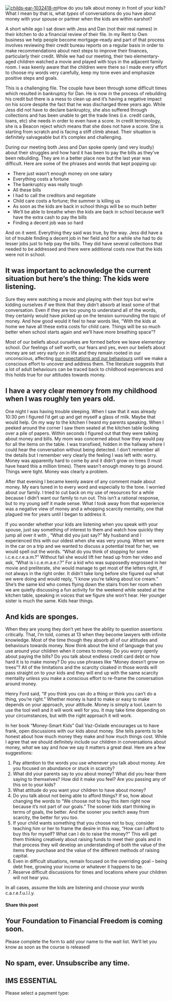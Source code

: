 [![childs-ear-1032418-m](http://yflmainprod.wpengine.com/wp-content/uploads/2014/08/childs-ear-1032418-m.jpg)](http://yflmainprod.wpengine.com/wp-content/uploads/2014/08/childs-ear-1032418-m.jpg)How do you talk about money in front of your kids? What I mean by that is, what *types* of conversations do you have about money with your spouse or partner when the kids are within earshot?

A short while ago I sat down with Jess and Dan (not their real names) in their kitchen to do a financial review of their file. In my Rent to Own business we help people become mortgage-ready and part of that process involves reviewing their credit bureau reports on a regular basis in order to make recommendations about next steps to improve their finances, particularly their credit. While we had our meeting, their two elementary-aged children watched a movie and played with toys in the adjacent family room. I was keenly aware that the children were there so I made every effort to choose my words very carefully, keep my tone even and emphasize positive steps and goals.

This is a challenging file. The couple have been through some difficult times which resulted in bankruptcy for Dan. He is now in the process of rebuilding his credit but there is a mess to clean up and it’s having a negative impact on his score despite the fact that he was discharged three years ago. While Jess did not have to declare bankruptcy, she also suffered through collections and has been unable to get the trade lines (i.e. credit cards, loans, etc) she needs in order to even have a score. In credit terminology, she is a Beacon reject which means that she does not have a score. She is starting from scratch and is facing a stiff climb ahead. Their situation is definitely salvageable but it’s complex and challenging.

During our meeting both Jess and Dan spoke openly (and very loudly) about their struggles and how hard it has been to pay the bills as they’ve been rebuilding. They are in a better place now but the last year was difficult. Here are some of the phrases and words that kept popping up:

- There just wasn’t enough money on one salary
- Everything costs a fortune
- The bankruptcy was really tough
- All these bills
- I had to call the creditors and negotiate
- Child care costs a fortune; the summer is killing us
- As soon as the kids are back in school things will be so much better
- We’ll be able to breathe when the kids are back in school because we’ll have the extra cash to pay the bills
- Finding a decent job was so hard

And on it went. Everything they said was true, by the way. Jess did have a lot of trouble finding a decent job in her field and for a while she had to do lesser jobs just to help pay the bills. They did have several collections that needed to be addressed and there were additional costs now that the kids were not in school.

## It was important to acknowledge the current situation but here’s the thing: The kids were listening.

Sure they were watching a movie and playing with their toys but we’re kidding ourselves if we think that they didn’t absorb at least some of that conversation. Even if they are too young to understand all of the words, they certainly would have picked up on the tension surrounding the topic of money. And how good would it feel to hear words like, “With the kids at home we have all these extra costs for child care. Things will be so much better when school starts again and we’ll have more breathing space”?

Most of our beliefs about ourselves are formed before we leave elementary school. Our feelings of self worth, our fears and yes, even our beliefs about money are set very early on in life and they remain rooted in our unconscious, affecting [our expectations and our behaviours](https://yflmainprod.wpengine.com/2012/11/lessons-from-fifty-shades/) until we make a conscious effort to uncover and address them. The literature suggests that a lot of adult behaviours can be traced back to childhood experiences and this holds true for our attitudes towards money.

## I have a very clear memory from my childhood when I was roughly ten years old.

One night I was having trouble sleeping. When I saw that it was already 10:30 pm I figured I’d get up and get myself a glass of milk. Maybe that would help. On my way to the kitchen I heard my parents speaking. When I peeked around the corner I saw them seated at the kitchen table looking over a pile of papers. Within seconds I figured out that they were talking about money and bills. My mom was concerned about how they would pay for all the items on the table. I was transfixed, hidden in the hallway where I could hear the conversation without being detected. I don’t remember all the details but I remember very clearly the feeling I was left with: worry. Money was apparently hard to come by and it didn’t grow on trees (I must have heard this a million times). There wasn’t enough money to go around. Things were tight. Money was clearly a problem.

After that evening I became keenly aware of any comment made about money. My ears tuned in to every word and especially to the tone. I worried about our family. I tried to cut back on my use of resources for a while because I didn’t want our family to run out. This isn’t a rational response, but to my young self it made sense. What I took away from that experience was a negative view of money and a whopping scarcity mentality, one that plagued me for years until I began to address it.

If you wonder whether your kids are listening when you speak with your spouse, just say something of interest to them and watch how quickly they jump all over it with , “What did you just say?” My husband and I experienced this with our oldest when she was very young. When we were in the car on a trip and we wanted to discuss a potential treat for her, we would spell out the words. “What do you think of stopping for some i.c.e.c.r.e.a.m.?” Without fail she would lift her head up from her video and ask, “What is i.c.e.m.a.e.r.?” For a kid who was supposedly engrossed in her movie and preliterate, she would manage to get most of the letters right, if not always in the right order. It didn’t take long before she figured out what we were doing and would reply, “I know you’re talking about ice cream.” She’s the same kid who comes flying down the stairs from her room when we are quietly discussing a fun activity for the weekend while seated at the kitchen table, speaking in voices that we figure she won’t hear. Her younger sister is much the same. Kids hear things.

## And kids are sponges.

When they are young they don’t yet have the ability to question assertions critically. That, I’m told, comes at 13 when they become lawyers with infinite knowledge. Most of the time though they absorb all of our attitudes and behaviours towards money. Now think about the kind of language that you use around your children when it comes to money. Do you worry openly about paying the bills? Do you talk about endless credit card debt or how hard it is to make money? Do you use phrases like “Money doesn’t grow on trees”? All of the limitations and the scarcity cloaked in those words will pass straight on to your kids and they will end up with the same scarcity mentality unless you make a conscious effort to re-frame the conversation around money.

Henry Ford said, “If you think you can do a thing or think you can’t do a thing, you’re right.” Whether money is hard to make or easy to make depends on your approach, your attitude. Money is simply a tool. Learn to use the tool well and it will work well for you. It may take time depending on your circumstances, but with the right approach it will work.

In her book “Money-Smart Kids” Gail Vaz-Oxlade encourages us to have frank, open discussions with our kids about money. She tells parents to be honest about how much money they make and how much things cost. While I agree that we should definitely include our children in conversations about money, *what* we say and *how* we say it matters a great deal. Here are a few suggestions:

1. Pay attention to the words you use whenever you talk about money. Are you focused on abundance or stuck in scarcity?
2. What did your parents say to you about money? What did you hear them saying to themselves? How did it make you feel? Are you passing any of this on to your kids?
3. What attitude do you want your children to have about money?
4. Do you talk about not being able to afford things? If so, how about changing the words to “We choose not to buy this item right now because it’s not part of our goals.” The sooner kids start thinking in terms of goals, the better. And the sooner you switch away from scarcity, the better for you too.
5. If your child wants something that you choose not to buy, consider teaching him or her to frame the desire in this way, “How can I afford to buy this for myself? What can I do to raise the money?” This will get them thinking creatively about raising funds to meet their goals and in that process they will develop an understanding of both the value of the items they purchase and the value of the different methods of raising capital.
6. Even in difficult situations, remain focused on the overriding goal – being debt free, growing your income or whatever it happens to be.
7. Reserve difficult discussions for times and locations where your children will not hear you.

In all cases, assume the kids are listening and choose your words c.a.r.e.f.u.l.l.y.

#### Share this post

## Your Foundation to Financial Freedom is coming soon.

Please complete the form to add your name to the wait list. We’ll let you know as soon as the course is released!

## No spam, ever. Unsubscribe any time.

## IMS ESSENTIAL

Please select a payment type: